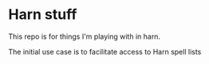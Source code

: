 # Harn stuff

This repo is for things I'm playing with in harn.

The initial use case is to facilitate access to Harn spell lists
